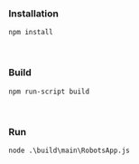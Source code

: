 ### Installation
```
npm install
```
&nbsp;
&nbsp;

### Build
```
npm run-script build
```
&nbsp;
&nbsp;

### Run
```
node .\build\main\RobotsApp.js
```
